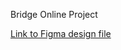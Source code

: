 Bridge Online Project

[Link to Figma design file](https://www.figma.com/design/shI2X6zS3YR8rgZ7R8psq7/Bridge-website-project?node-id=19-83&t=Nt7z1yiiOimlk0Ix-1)
